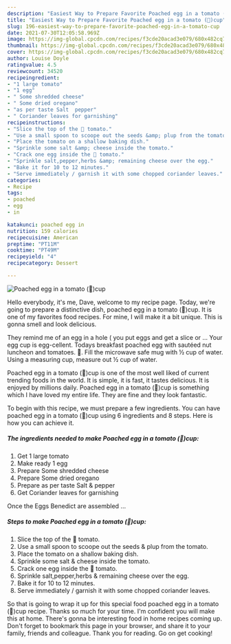 ```yaml
---
description: "Easiest Way to Prepare Favorite Poached egg in a tomato (🍅)cup"
title: "Easiest Way to Prepare Favorite Poached egg in a tomato (🍅)cup"
slug: 196-easiest-way-to-prepare-favorite-poached-egg-in-a-tomato-cup
date: 2021-07-30T12:05:58.969Z
image: https://img-global.cpcdn.com/recipes/f3cde20acad3e079/680x482cq70/poached-egg-in-a-tomato-cup-recipe-main-photo.jpg
thumbnail: https://img-global.cpcdn.com/recipes/f3cde20acad3e079/680x482cq70/poached-egg-in-a-tomato-cup-recipe-main-photo.jpg
cover: https://img-global.cpcdn.com/recipes/f3cde20acad3e079/680x482cq70/poached-egg-in-a-tomato-cup-recipe-main-photo.jpg
author: Louise Doyle
ratingvalue: 4.5
reviewcount: 34520
recipeingredient:
- "1 large tomato"
- "1 egg"
- " Some shredded cheese"
- " Some dried oregano"
- "as per taste Salt  pepper"
- " Coriander leaves for garnishing"
recipeinstructions:
- "Slice the top of the 🍅 tomato."
- "Use a small spoon to scoope out the seeds &amp; plup from the tomato."
- "Place the tomato on a shallow baking dish."
- "Sprinkle some salt &amp; cheese inside the tomato."
- "Crack one egg inside the 🍅 tomato."
- "Sprinkle salt,pepper,herbs &amp; remaining cheese over the egg."
- "Bake it for 10 to 12 minutes."
- "Serve immediately / garnish it with some chopped coriander leaves."
categories:
- Recipe
tags:
- poached
- egg
- in

katakunci: poached egg in 
nutrition: 159 calories
recipecuisine: American
preptime: "PT11M"
cooktime: "PT49M"
recipeyield: "4"
recipecategory: Dessert

---
```



![Poached egg in a tomato (🍅)cup](https://img-global.cpcdn.com/recipes/f3cde20acad3e079/680x482cq70/poached-egg-in-a-tomato-cup-recipe-main-photo.jpg)

Hello everybody, it's me, Dave, welcome to my recipe page. Today, we're going to prepare a distinctive dish, poached egg in a tomato (🍅)cup. It is one of my favorites food recipes. For mine, I will make it a bit unique. This is gonna smell and look delicious.

They remind me of an egg in a hole ( you put eggs and get a slice or … Your egg cup is egg-cellent. Todays breakfast poached egg with sautéed nut luncheon and tomatoes. 🍅. Fill the microwave safe mug with ½ cup of water. Using a measuring cup, measure out ½ cup of water.

Poached egg in a tomato (🍅)cup is one of the most well liked of current trending foods in the world. It is simple, it is fast, it tastes delicious. It is enjoyed by millions daily. Poached egg in a tomato (🍅)cup is something which I have loved my entire life. They are fine and they look fantastic.


To begin with this recipe, we must prepare a few ingredients. You can have poached egg in a tomato (🍅)cup using 6 ingredients and 8 steps. Here is how you can achieve it.

<!--inarticleads1-->

##### The ingredients needed to make Poached egg in a tomato (🍅)cup:

1. Get 1 large tomato
1. Make ready 1 egg
1. Prepare  Some shredded cheese
1. Prepare  Some dried oregano
1. Prepare as per taste Salt &amp; pepper
1. Get  Coriander leaves for garnishing


Once the Eggs Benedict are assembled … 

<!--inarticleads2-->

##### Steps to make Poached egg in a tomato (🍅)cup:

1. Slice the top of the 🍅 tomato.
1. Use a small spoon to scoope out the seeds &amp; plup from the tomato.
1. Place the tomato on a shallow baking dish.
1. Sprinkle some salt &amp; cheese inside the tomato.
1. Crack one egg inside the 🍅 tomato.
1. Sprinkle salt,pepper,herbs &amp; remaining cheese over the egg.
1. Bake it for 10 to 12 minutes.
1. Serve immediately / garnish it with some chopped coriander leaves.




So that is going to wrap it up for this special food poached egg in a tomato (🍅)cup recipe. Thanks so much for your time. I'm confident you will make this at home. There's gonna be interesting food in home recipes coming up. Don't forget to bookmark this page in your browser, and share it to your family, friends and colleague. Thank you for reading. Go on get cooking!

